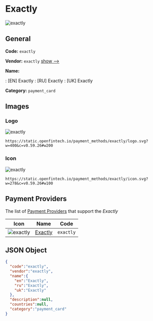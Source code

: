 
# Exactly 
![exactly](https://static.openfintech.io/payment_methods/exactly/logo.svg?w=400&c=v0.59.26#w200)  

## General 
**Code:** `exactly` 
 
**Vendor:** `exactly` [show -->](/vendors/exactly/) 
 
**Name:** 
 
:	[EN] Exactly 
:	[RU] Exactly 
:	[UK] Exactly 
 
**Category:** `payment_card` 
 

## Images 

### Logo 
![exactly](https://static.openfintech.io/payment_methods/exactly/logo.svg?w=400&c=v0.59.26#w200)  

```
https://static.openfintech.io/payment_methods/exactly/logo.svg?w=400&c=v0.59.26#w200
```  

### Icon 
![exactly](https://static.openfintech.io/payment_methods/exactly/icon.svg?w=278&c=v0.59.26#w100)  

```
https://static.openfintech.io/payment_methods/exactly/icon.svg?w=278&c=v0.59.26#w100
```  

## Payment Providers 
 
The list of [Payment Providers](/payment-providers/) that support the _Exactly_ 

|Icon|Name|Code| 
|:---:|:---:|:---:| 
|![exactly](https://static.openfintech.io/payment_providers/exactly/icon.svg?w=278&c=v0.59.26#w100) |[Exactly](/payment-providers/exactly/)|`exactly`| 
 

## JSON Object 

```json
{
  "code":"exactly",
  "vendor":"exactly",
  "name":{
    "en":"Exactly",
    "ru":"Exactly",
    "uk":"Exactly"
  },
  "description":null,
  "countries":null,
  "category":"payment_card"
}
```  
